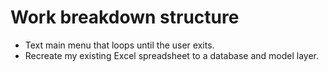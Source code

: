 # Work breakdown structure
* Text main menu that loops until the user exits.
* Recreate my existing Excel spreadsheet to a database and model layer. 
